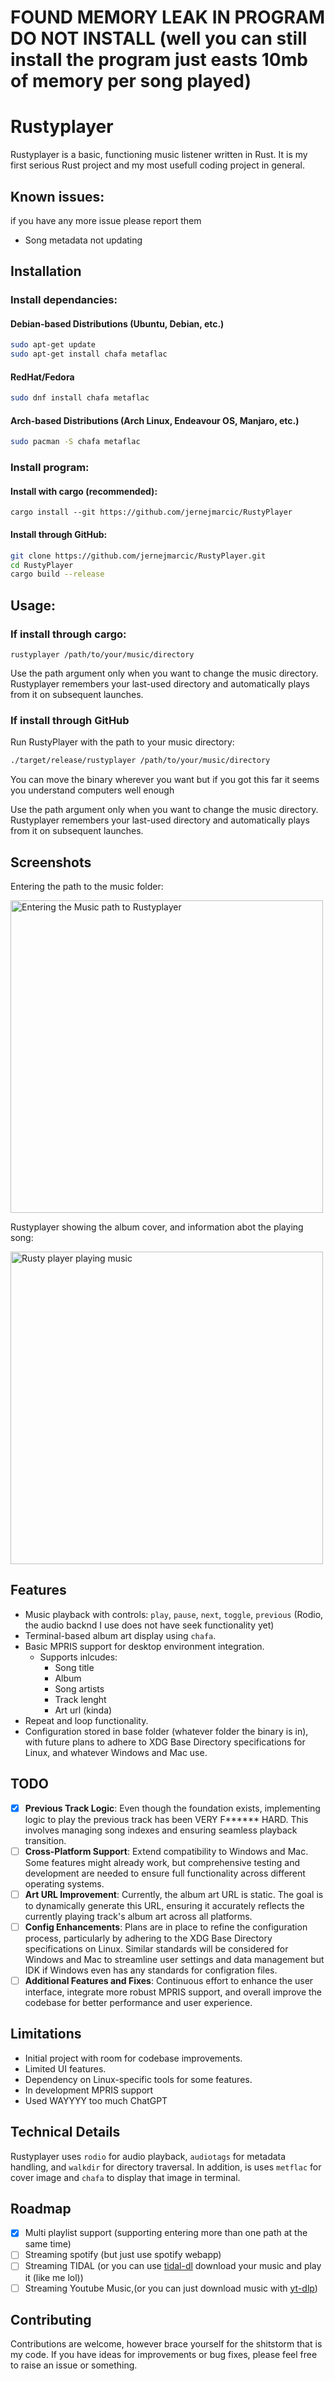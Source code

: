 # FOUND MEMORY LEAK IN PROGRAM DO NOT INSTALL (well you can still install the program just easts 10mb of memory per song played)
# Rustyplayer

Rustyplayer is a basic, functioning music listener written in Rust. It is my first serious Rust project and my most usefull coding project in general.

## Known issues:
if you have any more issue please report them
 - Song metadata not updating

## Installation

### Install dependancies:
#### Debian-based Distributions (Ubuntu, Debian, etc.)

```bash
sudo apt-get update
sudo apt-get install chafa metaflac
```

#### RedHat/Fedora

```bash
sudo dnf install chafa metaflac
```

#### Arch-based Distributions (Arch Linux, Endeavour OS, Manjaro, etc.)

```bash
sudo pacman -S chafa metaflac
```

### Install program:
#### Install with cargo (recommended):
```shell
cargo install --git https://github.com/jernejmarcic/RustyPlayer
```


#### Install through GitHub:
```bash
git clone https://github.com/jernejmarcic/RustyPlayer.git
cd RustyPlayer
cargo build --release
```

## Usage:
### If install through cargo:
```shell
rustyplayer /path/to/your/music/directory
```
Use the path argument only when you want to change the music directory. Rustyplayer remembers your last-used directory and automatically plays from it on subsequent launches.



### If install through GitHub
Run RustyPlayer with the path to your music directory:

```bash
./target/release/rustyplayer /path/to/your/music/directory
```
You can move the binary wherever you want but if you got this far it seems you understand computers well enough

Use the path argument only when you want to change the music directory. Rustyplayer remembers your last-used directory and automatically plays from it on subsequent launches.

## Screenshots

Entering the path to the music folder:

<img src="screenshots/20240212_11h48m00s_grim.png" alt="Entering the Music path to Rustyplayer" width="500"/><br>

Rustyplayer showing the album cover, and information abot the playing song:

<img src="screenshots/20240212_11h48m39s_grim.png" alt="Rusty player playing music" width="500"/><br>


## Features

- Music playback with controls: `play`, `pause`, `next`, `toggle`, `previous` (Rodio, the audio backnd I use does not have seek functionality yet)
- Terminal-based album art display using `chafa`.
- Basic MPRIS support for desktop environment integration.
  - Supports inlcudes: 
    - Song title
    - Album
    - Song artists
    - Track lenght
    - Art url (kinda)
- Repeat and loop functionality.
- Configuration stored in base folder (whatever folder the binary is in), with future plans to adhere to XDG Base Directory specifications for Linux, and whatever Windows and Mac use.

## TODO

- [x] **Previous Track Logic**: Even though the foundation exists, implementing logic to play the previous track has been VERY F****** HARD. This involves managing song indexes and ensuring seamless playback transition.
- [ ] **Cross-Platform Support**: Extend compatibility to Windows and Mac. Some features might already work, but comprehensive testing and development are needed to ensure full functionality across different operating systems.
- [ ] **Art URL Improvement**: Currently, the album art URL is static. The goal is to dynamically generate this URL, ensuring it accurately reflects the currently playing track's album art across all platforms.
- [ ] **Config Enhancements**: Plans are in place to refine the configuration process, particularly by adhering to the XDG Base Directory specifications on Linux. Similar standards will be considered for Windows and Mac to streamline user settings and data management but IDK if Windows even has any standards for configration files.
- [ ] **Additional Features and Fixes**: Continuous effort to enhance the user interface, integrate more robust MPRIS support, and overall improve the codebase for better performance and user experience.

## Limitations

- Initial project with room for codebase improvements.
- Limited UI features.
- Dependency on Linux-specific tools for some features.
- In development MPRIS support
- Used WAYYYY too much ChatGPT

## Technical Details

Rustyplayer uses `rodio` for audio playback, `audiotags` for metadata handling, and `walkdir` for directory traversal.
In addition, is uses `metflac` for cover image and `chafa` to display that image in terminal.

## Roadmap
- [x] Multi playlist support (supporting entering more than one path at the same time)
- [ ] Streaming spotify (but just use spotify webapp)
- [ ] Streaming TIDAL (or you can use [tidal-dl](https://github.com/yaronzz/Tidal-Media-Downloader) download your music and play it (like me lol))
- [ ] Streaming Youtube Music,(or you can just download music with [yt-dlp](https://github.com/yt-dlp/yt-dlp))

## Contributing

Contributions are welcome, however brace yourself for the shitstorm that is my code. If you have ideas for improvements or bug fixes, please feel free to raise an issue or something.


